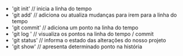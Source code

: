 - 'git init' // inicia a linha do tempo
- 'git add' // adiciona ou atualiza mudanças para irem para a linha do tempo
- 'git commit' // adiciona um ponto na linha do tempo 
- 'git log ' // visualiza os pontos na linha do tempo / commit 
- 'git status' // informa o estado das alterações do nosso projeto 
- 'git show' // apresenta determinado ponto na história 